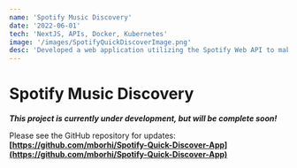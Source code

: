 ```yaml
---
name: 'Spotify Music Discovery'
date: '2022-06-01'
tech: 'NextJS, APIs, Docker, Kubernetes'
image: '/images/SpotifyQuickDiscoverImage.png'
desc: 'Developed a web application utilizing the Spotify Web API to make new music discovery easy'
---
```


# Spotify Music Discovery

***This project is currently under development, but will be complete soon!***

Please see the GitHub repository for updates: **[https://github.com/mborhi/Spotify-Quick-Discover-App](https://github.com/mborhi/Spotify-Quick-Discover-App)**

